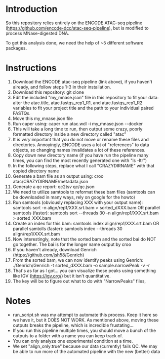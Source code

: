 # Introduction

So this repository relies entirely on the ENCODE ATAC-seq pipeline (https://github.com/encode-dcc/atac-seq-pipeline), but is modified to process MNase-digested DNA.

To get this analysis done, we need the help of ~5
different software packages.

# Instructions

1. Download the ENCODE atac-seq pipeline (link above), if you haven't already, and follow steps 1-3 in their installation.
2. Download this repository: git clone
3. Edit the included "my_mnase.json" file in this repository to fit your data: alter the atac.title, atac.fastqs_rep1_R1, and atac.fastqs_rep1_R2 variables to fit your project title and the path to your individual paired FASTQs.
4. Move this my_mnase.json file 
5. Run caper using: caper run atac.wdl -i my_mnase.json --docker
6. This will take a long time to run, then output some crazy, poorly formatted directory inside a new directory called "atac"
7. It is *very* important that you do not move or rename these files and directories. Annoyingly, ENCODE uses a lot of "references" to data objects, so changing names invalidates a lot of these references.
8. Copy down new directory name (if you have run the pipeline many times, you can find the most recently generated one with "ls -ltr")
9. In the following steps, replace what I call "CRAZYDIRNAME" with that copied directory name
10. Generate a bam file as an output using: croo atac/CRAZYDIRNAME/metadata.json
11. Generate a qc report: qc2tsv qc/qc.json
12. We need to utilize samtools to reformat these bam files (samtools can be downloaded in many ways, rely on google for the howto)
13. Run samtools (obviously replacing XXX with your output name): samtools sort -n align/rep1/XXX.srt.bam > sorted_dXXX.bam OR parallel samtools (faster): samtools sort --threads 30 -n align/rep1/XXX.srt.bam > sorted_XXX.bam
14. Create an index for this bam: samtools index align/rep1/XXX.srt.bam OR parallel samtolls (faster): samtools index --threads 30 align/rep1/XXX.srt.bam
15. Now interestingly, note that the sorted bam and the sorted bai do NOT go together. The bai is for the longer name output by croo
15. If you haven't already, download Genrich (https://github.com/jsh58/Genrich)
16. From the sorted bam, we can now identify peaks using Genrich: ./Genrich/Genrich -t sorted_dXXX.bam -o sample.narrowPeak -v -r
17. That's as far as I got... you can visualize these peaks using something like IGV (https://igv.org/) but it isn't quantitative.
18. The key will be to figure out what to do with "NarrowPeaks" files, 

# Notes

- run_script.sh was my attempt to automate this process. Keep it here so we have it, but it DOES NOT WORK. As mentioned above, moving these outputs breaks the pipeline, which is incredible frustating...
- If you run this pipeline multiple times, you should move a bunch of the outputs to a folder with a name you can keep track of.
- You can only analyze one experimental condition at a time.
- We set "align_only:true" because our data (currently) fails QC. We may be able to run more of the automated pipeline with the new (better) data